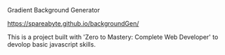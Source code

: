 Gradient Background Generator

https://spareabyte.github.io/backgroundGen/

This is a project built with 'Zero to Mastery: Complete Web Developer' to devolop basic javascript skills.
